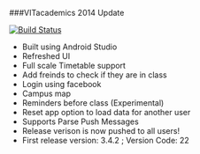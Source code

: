 ###VITacademics 2014 Update

[![Build Status](https://travis-ci.org/saurabhsjoshi/VITacademics-for-Android.svg?branch=lollipop)](https://travis-ci.org/saurabhsjoshi/VITacademics-for-Android)

- Built using Android Studio
- Refreshed UI
- Full scale Timetable support
- Add freinds to check if they are in class
- Login using facebook
- Campus map
- Reminders before class (Experimental)
- Reset app option to load data for another user
- Supports Parse Push Messages
- Release verison is now pushed to all users!
- First release version: 3.4.2 ; Version Code: 22